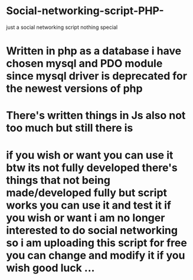 # Social-networking-script-PHP-
just a social networking script  nothing special


# Written in php  as a database  i have chosen mysql  and PDO module since mysql driver is deprecated for the newest versions of php   

# There's written things in Js also  not too much but still there is 
# if you wish or want  you can use it   btw its not fully developed there's things that not being made/developed  fully   but script works you can use it and test it if you wish or want   i am no longer interested to do social networking  so i am uploading this script for free  you can change and modify it if you wish    good luck ...
